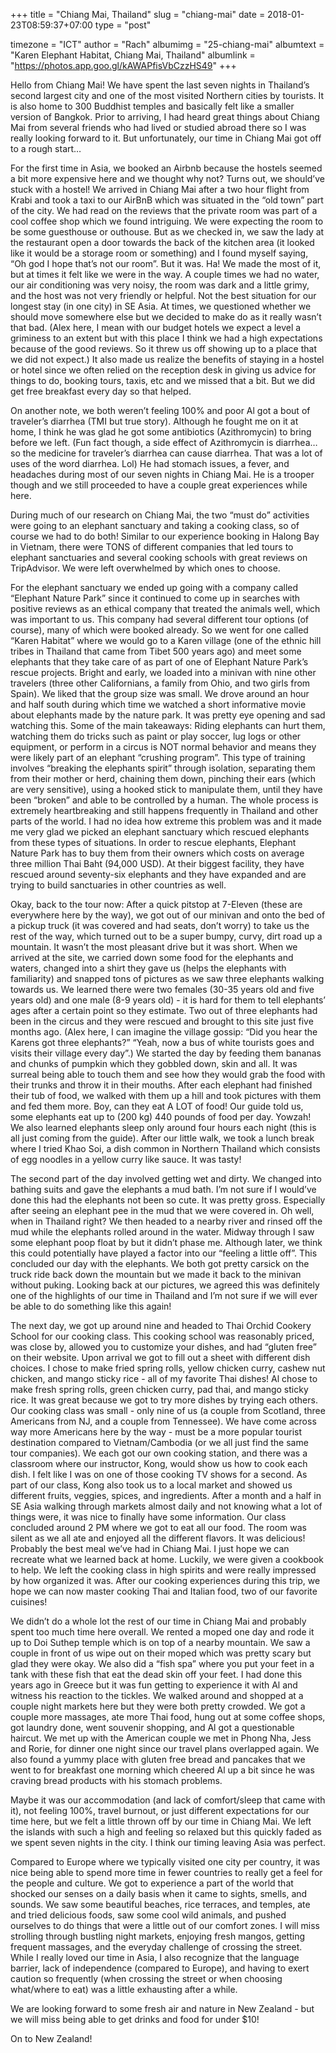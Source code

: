 +++
title = "Chiang Mai, Thailand"
slug = "chiang-mai"
date = 2018-01-23T08:59:37+07:00
type = "post"

timezone = "ICT"
author = "Rach"
albumimg = "25-chiang-mai"
albumtext = "Karen Elephant Habitat, Chiang Mai, Thailand"
albumlink = "https://photos.app.goo.gl/kAWAPfisVbCzzHS49"
+++

Hello from Chiang Mai! We have spent the last seven nights in Thailand’s second largest city and one of the most visited Northern cities by tourists. It is also home to 300 Buddhist temples and basically felt like a smaller version of Bangkok. Prior to arriving, I had heard great things about Chiang Mai from several friends who had lived or studied abroad there so I was really looking forward to it. But unfortunately, our time in Chiang Mai got off to a rough start…

For the first time in Asia, we booked an Airbnb because the hostels seemed a bit more expensive here and we thought why not? Turns out, we should’ve stuck with a hostel! We arrived in Chiang Mai after a two hour flight from Krabi and took a taxi to our AirBnB which was situated in the “old town” part of the city. We had read on the reviews that the private room was part of a cool coffee shop which we found intriguing. We were expecting the room to be some guesthouse or outhouse. But as we checked in, we saw the lady at the restaurant open a door towards the back of the kitchen area (it looked like it would be a storage room or something) and I found myself saying, “Oh god I hope that’s not our room”. But it was. Ha! We made the most of it, but at times it felt like we were in the way. A couple times we had no water, our air conditioning was very noisy, the room was dark and a little grimy, and the host was not very friendly or helpful. Not the best situation for our longest stay (in one city) in SE Asia. At times, we questioned whether we should move somewhere else but we decided to make do as it really wasn’t that bad. (Alex here, I mean with our budget hotels we expect a level a griminess to an extent but with this place I think we had a high expectations because of the good reviews. So it threw us off showing up to a place that we did not expect.) It also made us realize the benefits of staying in a hostel or hotel since we often relied on the reception desk in giving us advice for things to do, booking tours, taxis, etc and we missed that a bit. But we did get free breakfast every day so that helped.

On another note, we both weren’t feeling 100% and poor Al got a bout of traveler’s diarrhea (TMI but true story). Although he fought me on it at home, I think he was glad he got some antibiotics (Azithromycin) to bring before we left. (Fun fact though, a side effect of Azithromycin is diarrhea…so the medicine for traveler’s diarrhea can cause diarrhea. That was a lot of uses of the word diarrhea. Lol) He had stomach issues, a fever, and headaches during most of our seven nights in Chiang Mai. He is a trooper though and we still proceeded to have a couple great experiences while here.

During much of our research on Chiang Mai, the two “must do” activities were going to an elephant sanctuary and taking a cooking class, so of course we had to do both! Similar to our experience booking in Halong Bay in Vietnam, there were TONS of different companies that led tours to elephant sanctuaries and several cooking schools with great reviews on TripAdvisor. We were left overwhelmed by which ones to choose.

For the elephant sanctuary we ended up going with a company called “Elephant Nature Park” since it continued to come up in searches with positive reviews as an ethical company that treated the animals well, which was important to us. This company had several different tour options (of course), many of which were booked already. So we went for one called “Karen Habitat” where we would go to a Karen village (one of the ethnic hill tribes in Thailand that came from Tibet 500 years ago) and meet some elephants that they take care of as part of one of Elephant Nature Park’s rescue projects. Bright and early, we loaded into a minivan with nine other travelers (three other Californians, a family from Ohio, and two girls from Spain). We liked that the group size was small. We drove around an hour and half south during which time we watched a short informative movie about elephants made by the nature park. It was pretty eye opening and sad watching this. Some of the main takeaways: Riding elephants can hurt them, watching them do tricks such as paint or play soccer, lug logs or other equipment, or perform in a circus is NOT normal behavior and means they were likely part of an elephant “crushing program”. This type of training involves “breaking the elephants spirit” through isolation, separating them from their mother or herd, chaining them down, pinching their ears (which are very sensitive), using a hooked stick to manipulate them, until they have been “broken” and able to be controlled by a human. The whole process is extremely heartbreaking and still happens frequently in Thailand and other parts of the world. I had no idea how extreme this problem was and it made me very glad we picked an elephant sanctuary which rescued elephants from these types of situations. In order to rescue elephants, Elephant Nature Park has to buy them from their owners which costs on average three million Thai Baht (94,000 USD). At their biggest facility, they have rescued around seventy-six elephants and they have expanded and are trying to build sanctuaries in other countries as well.

Okay, back to the tour now: After a quick pitstop at 7-Eleven (these are everywhere here by the way), we got out of our minivan and onto the bed of a pickup truck (it was covered and had seats, don’t worry) to take us the rest of the way, which turned out to be a super bumpy, curvy, dirt road up a mountain. It wasn’t the most pleasant drive but it was short. When we arrived at the site, we carried down some food for the elephants and waters, changed into a shirt they gave us (helps the elephants with familiarity) and snapped tons of pictures as we saw three elephants walking towards us. We learned there were two females (30-35 years old and five years old) and one male (8-9 years old) - it is hard for them to tell elephants’ ages after a certain point so they estimate. Two out of three elephants had been in the circus and they were rescued and brought to this site just five months ago. (Alex here, I can imagine the village gossip: “Did you hear the Karens got three elephants?” “Yeah, now a bus of white tourists goes and visits their village every day”.) We started the day by feeding them bananas and chunks of pumpkin which they gobbled down, skin and all. It was surreal being able to touch them and see how they would grab the food with their trunks and throw it in their mouths. After each elephant had finished their tub of food, we walked with them up a hill and took pictures with them and fed them more. Boy, can they eat A LOT of food! Our guide told us, some elephants eat up to (200 kg) 440 pounds of food per day. Yowzah! We also learned elephants sleep only around four hours each night (this is all just coming from the guide). After our little walk, we took a lunch break where I tried Khao Soi, a dish common in Northern Thailand which consists of egg noodles in a yellow curry like sauce. It was tasty!



The second part of the day involved getting wet and dirty. We changed into bathing suits and gave the elephants a mud bath. I’m not sure if I would’ve done this had the elephants not been so cute. It was pretty gross. Especially after seeing an elephant pee in the mud that we were covered in. Oh well, when in Thailand right? We then headed to a nearby river and rinsed off the mud while the elephants rolled around in the water. Midway through I saw some elephant poop float by but it didn’t phase me. Although later, we think this could potentially have played a factor into our “feeling a little off”. This concluded our day with the elephants. We both got pretty carsick on the truck ride back down the mountain but we made it back to the minivan without puking. Looking back at our pictures, we agreed this was definitely one of the highlights of our time in Thailand and I’m not sure if we will ever be able to do something like this again!

The next day, we got up around nine and headed to Thai Orchid Cookery School for our cooking class. This cooking school was reasonably priced, was close by, allowed you to customize your dishes, and had “gluten free” on their website. Upon arrival we got to fill out a sheet with different dish choices. I chose to make fried spring rolls, yellow chicken curry, cashew nut chicken, and mango sticky rice - all of my favorite Thai dishes! Al chose to make fresh spring rolls, green chicken curry, pad thai, and mango sticky rice. It was great because we got to try more dishes by trying each others. Our cooking class was small - only nine of us (a couple from Scotland, three Americans from NJ, and a couple from Tennessee). We have come across way more Americans here by the way - must be a more popular tourist destination compared to Vietnam/Cambodia (or we all just find the same tour companies). We each got our own cooking station, and there was a classroom where our instructor, Kong, would show us how to cook each dish. I felt like I was on one of those cooking TV shows for a second. As part of our class, Kong also took us to a local market and showed us different fruits, veggies, spices, and ingredients. After a month and a half in SE Asia walking through markets almost daily and not knowing what a lot of things were, it was nice to finally have some information. Our class concluded around 2 PM where we got to eat all our food. The room was silent as we all ate and enjoyed all the different flavors. It was delicious! Probably the best meal we’ve had in Chiang Mai. I just hope we can recreate what we learned back at home. Luckily, we were given a cookbook to help. We left the cooking class in high spirits and were really impressed by how organized it was. After our cooking experiences during this trip, we hope we can now master cooking Thai and Italian food, two of our favorite cuisines!

We didn’t do a whole lot the rest of our time in Chiang Mai and probably spent too much time here overall. We rented a moped one day and rode it up to Doi Suthep temple which is on top of a nearby mountain. We saw a couple in front of us wipe out on their moped which was pretty scary but glad they were okay. We also did a “fish spa” where you put your feet in a tank with these fish that eat the dead skin off your feet. I had done this years ago in Greece but it was fun getting to experience it with Al and witness his reaction to the tickles. We walked around and shopped at a couple night markets here but they were both pretty crowded. We got a couple more massages, ate more Thai food, hung out at some coffee shops, got laundry done, went souvenir shopping, and Al got a questionable haircut. We met up with the American couple we met in Phong Nha, Jess and Rorie, for dinner one night since our travel plans overlapped again. We also found a yummy place with gluten free bread and pancakes that we went to for breakfast one morning which cheered Al up a bit since he was craving bread products with his stomach problems.

Maybe it was our accommodation (and lack of comfort/sleep that came with it), not feeling 100%, travel burnout, or just different expectations for our time here, but we felt a little thrown off by our time in Chiang Mai. We left the islands with such a high and feeling so relaxed but this quickly faded as we spent seven nights in the city. I think our timing leaving Asia was perfect.

Compared to Europe where we typically visited one city per country, it was nice being able to spend more time in fewer countries to really get a feel for the people and culture. We got to experience a part of the world that shocked our senses on a daily basis when it came to sights, smells, and sounds. We saw some beautiful beaches, rice terraces, and temples, ate and tried delicious foods, saw some cool wild animals, and pushed ourselves to do things that were a little out of our comfort zones. I will miss strolling through bustling night markets, enjoying fresh mangos, getting frequent massages, and the everyday challenge of crossing the street. While I really loved our time in Asia, I also recognize that the language barrier, lack of independence (compared to Europe), and having to exert caution so frequently (when crossing the street or when choosing what/where to eat) was a little exhausting after a while.

We are looking forward to some fresh air and nature in New Zealand - but we will miss being able to get drinks and food for under $10!

On to New Zealand!
